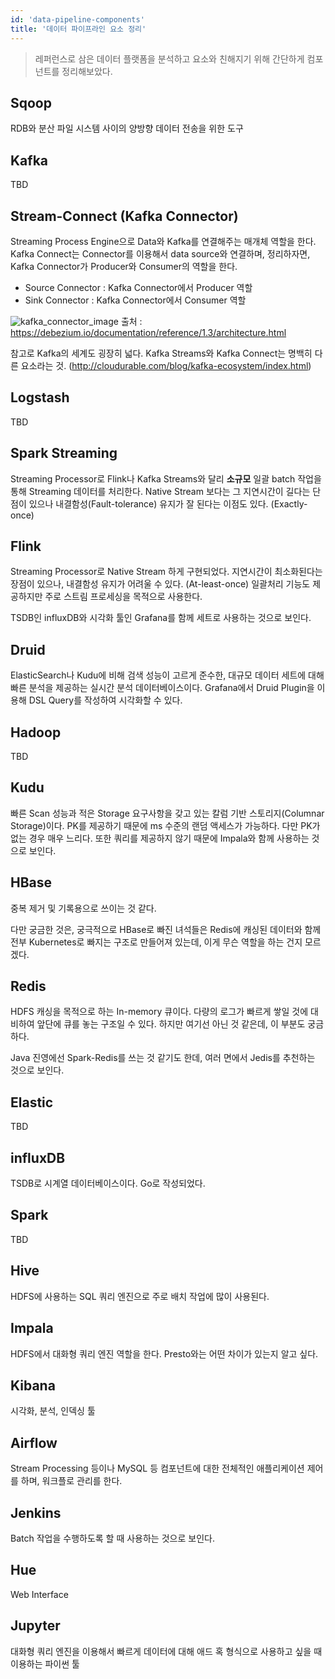 ```yaml
---
id: 'data-pipeline-components'
title: '데이터 파이프라인 요소 정리'
---
```


> 레퍼런스로 삼은 데이터 플랫폼을 분석하고 요소와 친해지기 위해 간단하게 컴포넌트를 정리해보았다.

## Sqoop
RDB와 분산 파일 시스템 사이의 양방향 데이터 전송을 위한 도구

## Kafka
TBD

## Stream-Connect (Kafka Connector)
Streaming Process Engine으로 Data와 Kafka를 연결해주는 매개체 역할을 한다. Kafka Connect는 Connector를 이용해서 data source와 연결하며, 정리하자면, Kafka Connector가 Producer와 Consumer의 역할을 한다.

* Source Connector : Kafka Connector에서 Producer 역할
* Sink Connector : Kafka Connector에서 Consumer 역할

![kafka_connector_image](https://debezium.io/documentation/reference/1.3/_images/debezium-architecture.png)
출처 : https://debezium.io/documentation/reference/1.3/architecture.html

참고로 Kafka의 세계도 굉장히 넓다. Kafka Streams와 Kafka Connect는 명백히 다른 요소라는 것. (http://cloudurable.com/blog/kafka-ecosystem/index.html)

## Logstash
TBD

## Spark Streaming
Streaming Processor로 Flink나 Kafka Streams와 달리 **소규모** 일괄 batch 작업을 통해 Streaming 데이터를 처리한다. Native Stream 보다는 그 지연시간이 길다는 단점이 있으나 내결함성(Fault-tolerance) 유지가 잘 된다는 이점도 있다. (Exactly-once)

## Flink
Streaming Processor로 Native Stream 하게 구현되었다. 지연시간이 최소화된다는 장점이 있으나, 내결함성 유지가 어려울 수 있다. (At-least-once) 일괄처리 기능도 제공하지만 주로 스트림 프로세싱을 목적으로 사용한다.

TSDB인 influxDB와 시각화 툴인 Grafana를 함께 세트로 사용하는 것으로 보인다.

## Druid
ElasticSearch나 Kudu에 비해 검색 성능이 고르게 준수한, 대규모 데이터 세트에 대해 빠른 분석을 제공하는 실시간 분석 데이터베이스이다.
Grafana에서 Druid Plugin을 이용해 DSL Query를 작성하여 시각화할 수 있다.

## Hadoop
TBD

## Kudu
빠른 Scan 성능과 적은 Storage 요구사항을 갖고 있는 칼럼 기반 스토리지(Columnar Storage)이다. PK를 제공하기 때문에 ms 수준의 랜덤 액세스가 가능하다. 다만 PK가 없는 경우 매우 느리다. 또한 쿼리를 제공하지 않기 때문에 Impala와 함께 사용하는 것으로 보인다.  

## HBase
중복 제거 및 기록용으로 쓰이는 것 같다. 

다만 궁금한 것은, 궁극적으로 HBase로 빠진 녀석들은 Redis에 캐싱된 데이터와 함께 전부 Kubernetes로 빠지는 구조로 만들어져 있는데, 이게 무슨 역할을 하는 건지 모르겠다.

## Redis
HDFS 캐싱을 목적으로 하는 In-memory 큐이다. 다량의 로그가 빠르게 쌓일 것에 대비하여 앞단에 큐를 놓는 구조일 수 있다. 하지만 여기선 아닌 것 같은데, 이 부분도 궁금하다. 

Java 진영에선 Spark-Redis를 쓰는 것 같기도 한데, 여러 면에서 Jedis를 추천하는 것으로 보인다. 

## Elastic
TBD

## influxDB
TSDB로 시계열 데이터베이스이다. Go로 작성되었다.

## Spark
TBD

## Hive
HDFS에 사용하는 SQL 쿼리 엔진으로 주로 배치 작업에 많이 사용된다. 

## Impala
HDFS에서 대화형 쿼리 엔진 역할을 한다. Presto와는 어떤 차이가 있는지 알고 싶다.

## Kibana
시각화, 분석, 인덱싱 툴

## Airflow
Stream Processing 등이나 MySQL 등 컴포넌트에 대한 전체적인 애플리케이션 제어를 하며, 워크플로 관리를 한다.

## Jenkins
Batch 작업을 수행하도록 할 때 사용하는 것으로 보인다. 

## Hue
Web Interface

## Jupyter
대화형 쿼리 엔진을 이용해서 빠르게 데이터에 대해 애드 혹 형식으로 사용하고 싶을 때 이용하는 파이썬 툴
